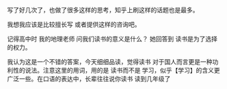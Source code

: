 写了好几次了，也做了很多这样的思考，知乎上刷这样的话题也是最多。

我想我应该是比较擅长写 或者提供这样的咨询吧。

记得高中时 我的地理老师 问我们读书的意义是什么？ 她回答到 读书是为了选择的权力。

我认为这是一个不错的答案，今天细细品读，觉得读书 对于国人而言更是一种功利性的说法。注意这里的用词，用的是 读书而不是 学习，似乎【学习】的含义更广泛一些。在口语的表达中，长辈往往说你读书 读到几年级了                                                                                                                                                                                                                                      